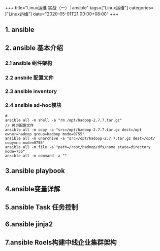 +++
title="Linux运维 实战（一）| ansible"
tags=["Linux运维"]
categories=["Linux运维"]
date="2020-05-01T21:00:00+08:00"
+++
## 1. ansible 
## 2. ansible 基本介绍
### 2.1 ansible 组件架构
### 2.2 ansbile 配置文件
### 2.3 ansible inventory
### 2.4 ansible ad-hoc模块
```
#
ansible all -m shell -a "rm /opt/hadoop-2.7.7.tar.gz"
// 拷贝配置文件
ansible all -m copy -a "src=/opt/hadoop-2.7.7.tar.gz dest=/opt owner=hadoop group=hadoop mode=0755"
ansible all -m unarchive -a "src=/opt/hadoop-2.7.7.tar.gz dest=/opt/ copy=no mode=0755"
ansible all -m file -a "path=/root/hadoop/dfs/name state=directory mode=755"
ansible all -m command -a ""
```

## 3.ansible playbook



## 4.ansible变量详解
## 5.ansible Task 任务控制
## 6.ansible jinja2
## 7.ansible Roels构建中线企业集群架构